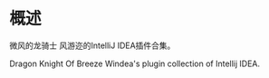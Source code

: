 # 概述

微风的龙骑士 风游迩的IntelliJ IDEA插件合集。

Dragon Knight Of Breeze Windea's plugin collection of Intellij IDEA.
